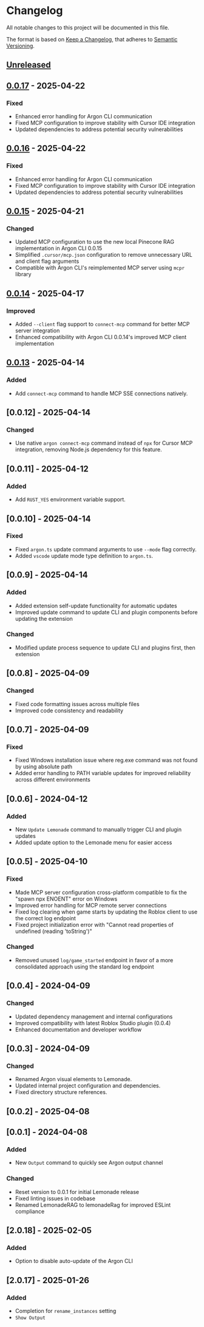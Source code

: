 # Changelog

All notable changes to this project will be documented in this file.

The format is based on [Keep a Changelog](https://keepachangelog.com/en/1.1.0/), that adheres to [Semantic Versioning](https://semver.org/spec/v2.0.0.html).

## [Unreleased]

[unreleased]: https://github.com/LupaHQ/argon-vscode/compare/0.0.17...HEAD

## [0.0.17] - 2025-04-22

### Fixed
- Enhanced error handling for Argon CLI communication
- Fixed MCP configuration to improve stability with Cursor IDE integration
- Updated dependencies to address potential security vulnerabilities

[0.0.17]: https://github.com/LupaHQ/argon-vscode/compare/0.0.15...0.0.17

## [0.0.16] - 2025-04-22

### Fixed
- Enhanced error handling for Argon CLI communication
- Fixed MCP configuration to improve stability with Cursor IDE integration
- Updated dependencies to address potential security vulnerabilities

[0.0.16]: https://github.com/LupaHQ/argon-vscode/compare/0.0.15...0.0.16

## [0.0.15] - 2025-04-21

### Changed

- Updated MCP configuration to use the new local Pinecone RAG implementation in Argon CLI 0.0.15
- Simplified `.cursor/mcp.json` configuration to remove unnecessary URL and client flag arguments
- Compatible with Argon CLI's reimplemented MCP server using `mcpr` library

[0.0.15]: https://github.com/LupaHQ/argon-vscode/compare/0.0.14...0.0.15

## [0.0.14] - 2025-04-17

### Improved

- Added `--client` flag support to `connect-mcp` command for better MCP server integration
- Enhanced compatibility with Argon CLI 0.0.14's improved MCP client implementation

[0.0.14]: https://github.com/LupaHQ/argon-vscode/compare/0.0.13...0.0.14

## [0.0.13] - 2025-04-14

### Added

- Add `connect-mcp` command to handle MCP SSE connections natively.

[0.0.13]: https://github.com/LupaHQ/argon-vscode/compare/0.0.12...0.0.13

## [0.0.12] - 2025-04-14

### Changed

- Use native `argon connect-mcp` command instead of `npx` for Cursor MCP integration, removing Node.js dependency for this feature.

## [0.0.11] - 2025-04-12

### Added

- Add `RUST_YES` environment variable support.

## [0.0.10] - 2025-04-14

### Fixed

- Fixed `argon.ts` update command arguments to use `--mode` flag correctly.
- Added `vscode` update mode type definition to `argon.ts`.

## [0.0.9] - 2025-04-14

### Added

- Added extension self-update functionality for automatic updates
- Improved update command to update CLI and plugin components before updating the extension

### Changed

- Modified update process sequence to update CLI and plugins first, then extension

## [0.0.8] - 2025-04-09

### Changed

- Fixed code formatting issues across multiple files
- Improved code consistency and readability

## [0.0.7] - 2025-04-09

### Fixed

- Fixed Windows installation issue where reg.exe command was not found by using absolute path
- Added error handling to PATH variable updates for improved reliability across different environments

## [0.0.6] - 2024-04-12

### Added

- New `Update Lemonade` command to manually trigger CLI and plugin updates
- Added update option to the Lemonade menu for easier access

## [0.0.5] - 2025-04-10

### Fixed

- Made MCP server configuration cross-platform compatible to fix the "spawn npx ENOENT" error on Windows
- Improved error handling for MCP remote server connections
- Fixed log clearing when game starts by updating the Roblox client to use the correct log endpoint
- Fixed project initialization error with "Cannot read properties of undefined (reading 'toString')"

### Changed

- Removed unused `log/game_started` endpoint in favor of a more consolidated approach using the standard log endpoint

## [0.0.4] - 2024-04-09

### Changed

- Updated dependency management and internal configurations
- Improved compatibility with latest Roblox Studio plugin (0.0.4)
- Enhanced documentation and developer workflow

## [0.0.3] - 2024-04-09

### Changed

- Renamed Argon visual elements to Lemonade.
- Updated internal project configuration and dependencies.
- Fixed directory structure references.

## [0.0.2] - 2025-04-08

## [0.0.1] - 2024-04-08

### Added

- New `Output` command to quickly see Argon output channel

### Changed

- Reset version to 0.0.1 for initial Lemonade release
- Fixed linting issues in codebase
- Renamed LemonadeRAG to lemonadeRag for improved ESLint compliance

## [2.0.18] - 2025-02-05

### Added

- Option to disable auto-update of the Argon CLI

## [2.0.17] - 2025-01-26

### Added

- Completion for `rename_instances` setting
- `Show Output`